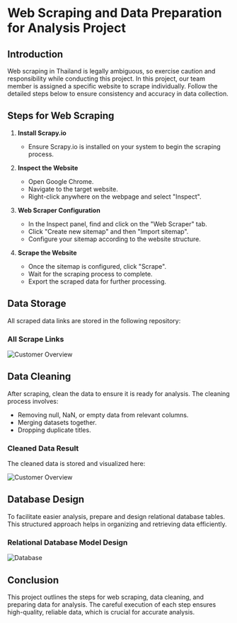# Web Scraping and Data Preparation for Analysis Project

## Introduction

Web scraping in Thailand is legally ambiguous, so exercise caution and responsibility while conducting this project. In this project, our team member is assigned a specific website to scrape individually. Follow the detailed steps below to ensure consistency and accuracy in data collection.

## Steps for Web Scraping

1. **Install Scrapy.io**
   - Ensure Scrapy.io is installed on your system to begin the scraping process.

2. **Inspect the Website**
   - Open Google Chrome.
   - Navigate to the target website.
   - Right-click anywhere on the webpage and select "Inspect".

3. **Web Scraper Configuration**
   - In the Inspect panel, find and click on the "Web Scraper" tab.
   - Click "Create new sitemap" and then "Import sitemap".
   - Configure your sitemap according to the website structure.

4. **Scrape the Website**
   - Once the sitemap is configured, click "Scrape".
   - Wait for the scraping process to complete.
   - Export the scraped data for further processing.

## Data Storage

All scraped data links are stored in the following repository:

### All Scrape Links

![Customer Overview](DataAnalyticsPortfolio/webscraping+prepareProject/pic/allScrapProject.png)

## Data Cleaning

After scraping, clean the data to ensure it is ready for analysis. The cleaning process involves:
- Removing null, NaN, or empty data from relevant columns.
- Merging datasets together.
- Dropping duplicate titles.

### Cleaned Data Result

The cleaned data is stored and visualized here:

![Customer Overview](DataAnalyticsPortfolio/webscraping+prepareProject/pic/cleanResult.png)

## Database Design

To facilitate easier analysis, prepare and design relational database tables. This structured approach helps in organizing and retrieving data efficiently.

### Relational Database Model Design

![Database](DataAnalyticsPortfolio/webscraping+prepareProject/pic/DatBaseRationalDesign.png)

## Conclusion

This project outlines the steps for web scraping, data cleaning, and preparing data for analysis. The careful execution of each step ensures high-quality, reliable data, which is crucial for accurate analysis.


